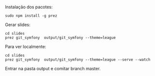 Instalação dos pacotes:

    sudo npm install -g prez

Gerar slides:

    cd slides
    prez git_symfony  output/git_symfony --theme=league

Para ver localmente:

    cd slides
    prez git_symfony  output/git_symfony --theme=league --serve --watch

Entrar na pasta output e comitar branch master.
